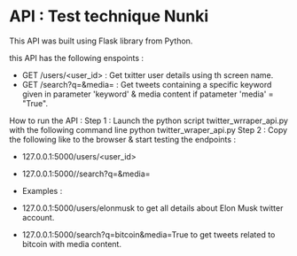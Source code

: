 # API : Test technique Nunki
This API was built using Flask library from Python.

this API has the following enspoints :

- GET /users/<user_id> : Get txitter user details using th screen name.
- GET /search?q=<keyword>&media=<boolean> : Get tweets containing a specific keyword given in parameter 'keyword' & media content if patameter 'media' = "True".


How to run the API : 
Step 1 : Launch the python script twitter_wrraper_api.py with the following command line python twitter_wraper_api.py
Step 2 : Copy the following like to the browser & start testing the endpoints : 
- 127.0.0.1:5000/users/<user_id>
- 127.0.0.1:5000//search?q=<keyword>&media=<bool>

- Examples : 
- 127.0.0.1:5000/users/elonmusk to get all details about Elon Musk twitter account.
- 127.0.0.1:5000/search?q=bitcoin&media=True to get tweets related to bitcoin with media content.
